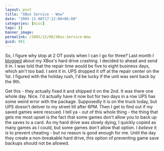 ```yaml
---
layout: post
title: "XBox Service - Wow"
date: "2005-12-08T17:12:00+06:00"
categories: [misc]
tags: []
banner_image: 
permalink: /2005/12/08/XBox-Service-Wow
guid: 961
---
```


So, I figure why stop at 2 OT posts when I can I go for three? Last month I <a href="http://ray.camdenfamily.com/index.cfm/2005/11/23/My-XBox-has-gone-to-that-great-game-graveyard-in-the-sky">blogged</a> about my XBox's hard drive crashing. I decided to ahead and send it in. I was told that the repair time would be five to eight business days, which ain't too bad. I sent it in. UPS dropped it off at the repair center on the 1st. I figured with the holiday rush, I'd be lucky if the unit was sent back by the 9th.

Get this - they actually fixed it and shipped it on the 2nd. It was there one whole day. Nice. I'd actually have it now but for two days in a row UPS has some weird error with the package. Supposedly it is on the truck today, but UPS doesn't deliver to my street till after 6PM. Then I get to find out if my saved games were rescued. I tell ya - out of this whole thing - the thing that gets me most upset is the fact that some games don't allow you to back up the saves to a card. As my hard drive was slowly dying, I quickly copied as many games as I could, but some games don't allow that option. I <i>believe</i> it is to prevent cheating - but no reason is good enough for me. Until the day they create a non-breakable hard drive, this option of preventing game save backups should not be allowed.